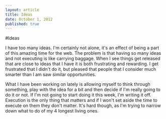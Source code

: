 ```yaml
---
layout: article
title: Ideas
date: October 1, 2012
published: true
---
```


#Ideas

I have too many ideas. I'm certainly not alone, it's an effect of being a part of this amazing time for the web. The problem is that having so many ideas and not executing is like carrying baggage. When I see things get released that are close to ideas that I have it is both frustrating and rewarding. I get frustrated that I didn't do it, but pleased that people that I consider much smarter than I am saw similar opportunities.

What I have been working on lately is allowing myself to think through something, play with the idea for a bit and then decide if I'm really going to do it or not. If I'm not going to start doing it this week, I'm writing it off. Execution is the only thing that matters and if I won't set aside the time to execute on them they don't matter. It's hard though, as I'm trying to narrow down what to do of my 4 longest living ones.
